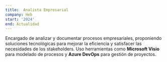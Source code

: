 ```yaml
---
title:  Analista Empresarial
company: Heb
start: '2024'
end: Actualidad
---
```


Encargado de analizar y documentar procesos empresariales, proponiendo soluciones tecnológicas para mejorar la eficiencia y satisfacer las necesidades de los stakeholders. Uso herramientas como **Microsoft Visio** para modelado de procesos y **Azure DevOps** para gestión de proyectos.
